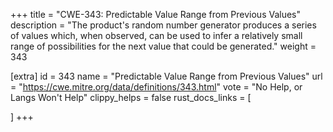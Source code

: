 +++
title = "CWE-343: Predictable Value Range from Previous Values"
description	= "The product's random number generator produces a series of values which, when observed, can be used to infer a relatively small range of possibilities for the next value that could be generated."
weight = 343

[extra]
id = 343
name = "Predictable Value Range from Previous Values"
url = "https://cwe.mitre.org/data/definitions/343.html"
vote = "No Help, or Langs Won't Help"
clippy_helps = false
rust_docs_links = [
	
]
+++

